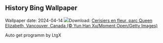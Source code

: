 ## History Bing Wallpaper
Wallpaper date: 2024-04-14
![](https://www.bing.com/th?id=OHR.SakuraDaysJapanFair_FR-CA3620667456_UHD.jpg&w=1000)Download: [Cerisiers en fleur, parc Queen Elizabeth, Vancouver, Canada (© Yun Han Xu/Moment Open/Getty Images)](https://www.bing.com/th?id=OHR.SakuraDaysJapanFair_FR-CA3620667456_UHD.jpg)

Auto get programm by LtgX
